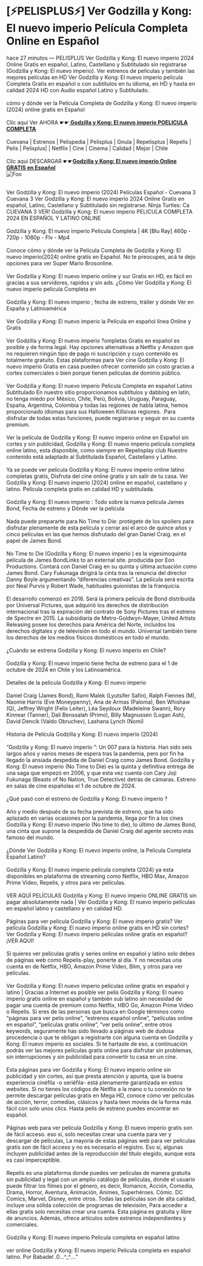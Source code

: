 <h1>[⚡PELISPLUS⚡] Ver Godzilla y Kong: El nuevo imperio Película Completa Online en Español</h1>


<div class="list-description"><p>hace 27 minutos — PELISPLUS Ver Godzilla y Kong: El nuevo imperio 2024 Online Gratis en español, Latino, Castellano y Subtitulado sin registrarse (Godzilla y Kong: El nuevo imperio). Ver estrenos de películas y también las mejores películas en HD Ver Godzilla y Kong: El nuevo imperio película Completa Gratis en español o con subtítulos en tu idioma, en HD y hasta en calidad 2024 HD con Audio español Latino y Subtitulado.<br><br>cómo y dónde ver la Película Completa de Godzilla y Kong: El nuevo imperio (2024) online gratis en Español<br><br>Clic aqui Ver AHORA ☛☛<b><u><a href="https://cutt.ly/Ew2yX3sc"> Godzilla y Kong: El nuevo imperio POELICULA COMPLETA</a></u></b><br><br>Cuevana | Estrenos | Pelispedia | Pelisplus | Gnula | Repelisplus | Repelis | Pelis | Pelisplus| | Netflix | Cine | Cinema | Calidad | Mejor | Chile<br><br>Clic aqui DESCARGAR ☛☛<b><u><a href="https://cutt.ly/Ew2yX3sc">Godzilla y Kong: El nuevo imperio Online GRATIS en Español</a></u></b><br>
<img src="https://camo.githubusercontent.com/917e6ed5c302499242165dcc02bdbce85c075fd21b35918eb9c0b771855261b8/68747470733a2f2f7374617469632e7769787374617469632e636f6d2f6d656469612f6232343966395f61646163386637306662336634356238383639313639366337376465313866337e6d76322e676966" alt="Foo" style="max-width: 100%;">




<br>Ver Godzilla y Kong: El nuevo imperio (2024) Películas Español - Cuevana 3 Cuevana 3 Ver Godzilla y Kong: El nuevo imperio 2024 Online Gratis en español, Latino, Castellano y Subtitulado sin registrarse. Ninja Turtles: Ca CUEVANA 3 VER! Godzilla y Kong: El nuevo imperio PELICULA COMPLETA 2024 EN ESPAÑOL Y LATINO ONLINE<br><br>Godzilla y Kong: El nuevo imperio Pelicula Completa | 4K [Blu Ray] 460p - 720p - 1080p - Flv - Mp4<br><br>Conoce cómo y dónde ver la Película Completa de Godzilla y Kong: El nuevo imperio(2024) online gratis en Español. No te preocupes, acá te dejo opciones para ver Super Mario Brosonline.<br><br>Ver Godzilla y Kong: El nuevo imperio online y sur Gratis en HD, es fácil en gracias a sus servidores, rapidos y sin ads. ¿Cómo Ver Godzilla y Kong: El nuevo imperio película Completa en<br><br>Godzilla y Kong: El nuevo imperio ; fecha de estreno, tráiler y dónde Ver en España y Latinoamérica<br><br>Ver Godzilla y Kong: El nuevo imperio la Película en español línea Online y Gratis<br><br>Ver Godzilla y Kong: El nuevo imperio ?ompletas Gratis en español es posible y de forma legal. Hay opciones alternativas a Netflix y Amazon que no requieren ningún tipo de pago ni suscripción y cuyo contenido es totalmente gratuito. Estas plataformas para Ver cine Godzilla y Kong: El nuevo imperio Gratis en casa pueden ofrecer contenido sin costo gracias a cortes comerciales o bien porque tienen películas de dominio público.<br><br>Ver Godzilla y Kong: El nuevo imperio Película Completa en español Latino Subtitulado En nuestro sitio proporcionamos subtítulos y dabbing en latín, no tenga miedo por México, Chile, Perú, Bolivia, Uruguay, Paraguay, España, Argentina, Colombia y todas las regiones de habla latina, hemos proporcionado idiomas para sus Halloween Killsivas regiones. .Para disfrutar de todas estas funciones, puede registrarse y seguir en su cuenta premium.<br><br>Ver la película de Godzilla y Kong: El nuevo imperio online en Español sin cortes y sin publicidad, Godzilla y Kong: El nuevo imperio pelicula completa online latino, esta disponible, como siempre en Repelisplay club Nuestro contenido está adaptado al Subtitulada Español, Castellano y Latino.<br><br>Ya se puede ver película Godzilla y Kong: El nuevo imperio online latino completas gratis, Disfruta del cine online gratis y sin salir de tu casa. Ver Godzilla y Kong: El nuevo imperio (2024) online en español, castellano y latino. Película completa gratis en calidad HD y subtitulada.<br><br>Godzilla y Kong: El nuevo imperio : Todo sobre la nueva película James Bond, Fecha de estreno y Dónde ver la película<br><br>Nada puede prepararte para No Time to Die: protégete de los spoilers para disfrutar plenamente de esta película y cerrar así el arco de quince años y cinco películas en las que hemos disfrutado del gran Daniel Craig. en el papel de James Bond.<br><br>No Time to Die (Godzilla y Kong: El nuevo imperio ) es la vigesimoquinta película de James BondLinks to an external site. producida por Eon Productions. Contará con Daniel Craig en su quinta y última actuación como James Bond. Cary Fukunaga dirigirá la cinta tras la renuncia del director Danny Boyle argumentando “diferencias creativas”. La película será escrita por Neal Purvis y Robert Wade, habituales guionistas de la franquicia.<br><br>El desarrollo comenzó en 2016. Será la primera película de Bond distribuida por Universal Pictures, que adquirió los derechos de distribución internacional tras la expiración del contrato de Sony Pictures tras el estreno de Spectre en 2015. La subsidiaria de Metro-Goldwyn-Mayer, United Artists Releasing posee los derechos para América del Norte, incluidos los derechos digitales y de televisión en todo el mundo. Universal también tiene los derechos de los medios físicos domésticos en todo el mundo.<br><br>¿Cuándo se estrena Godzilla y Kong: El nuevo imperio en Chile?<br><br>Godzilla y Kong: El nuevo imperio tiene fecha de estreno para el 1 de octubre de 2024 en Chile y los Latinoamérica.<br><br>Detalles de la pelicula Godzilla y Kong: El nuevo imperio<br><br>Daniel Craig (James Bond), Rami Malek (Lyutsifer Safin), Ralph Fiennes (M), Naomie Harris (Eve Moneypenny), Ana de Armas (Paloma), Ben Whishaw (Q), Jeffrey Wright (Felix Leiter), Léa Seydoux (Madeleine Swann), Rory Kinnear (Tanner), Dali Benssalah (Primo), Billy Magnussen (Logan Ash), David Dencik (Valdo Obruchev), Lashana Lynch (Nomi)<br><br>Historia de Película Godzilla y Kong: El nuevo imperio (2024)<br><br>“Godzilla y Kong: El nuevo imperio ”: Un 007 para la historia. Han sido seis largos años y varios meses de espera tras la pandemia, pero por fin ha llegado la ansiada despedida de Daniel Craig como James Bond. Godzilla y Kong: El nuevo imperio (No Time to Die) es la quinta y definitiva entrega de una saga que empezó en 2006, y que esta vez cuenta con Cary Joji Fukunaga (Beasts of No Nation, True Detective) detrás de cámaras. Estreno en salas de cine españolas el 1 de octubre de 2024.<br><br>¿Qué pasó con el estreno de Godzilla y Kong: El nuevo imperio ?<br><br>Año y medio después de su fecha prevista de estreno, que ha sido aplazado en varias ocasiones por la pandemia, llega por fin a los cines Godzilla y Kong: El nuevo imperio (No time to die), lo último de James Bond, una cinta que supone la despedida de Daniel Craig del agente secreto más famoso del mundo.<br><br>¿Dónde Ver Godzilla y Kong: El nuevo imperio online, la Película Completa Español Latino?<br><br>Godzilla y Kong: El nuevo imperio película completa (2024) ya esta disponibles en plataforma de streaming como Netflix, HBO Max, Amazon Prime Video, Repelis, y otros para ver películas.<br><br>VER AQUÍ PELÍCULAS Godzilla y Kong: El nuevo imperio ONLINE GRATIS sin pagar absolutamente nada | Ver Godzilla y Kong: El nuevo imperio películas en español latino y castellano y en calidad HD.<br><br>Páginas para ver pelicula Godzilla y Kong: El nuevo imperio gratis? Ver película Godzilla y Kong: El nuevo imperio online gratis en HD sin cortes? Ver Godzilla y Kong: El nuevo imperio películas online gratis en español? ¡VER AQUI!<br><br>Si quieres ver películas gratis y series online en español y latino solo debes de páginas web como Repelis-play, ponerte al día. Y no necesitas una cuenta en de Netflix, HBO, Amazon Prime Video, Blim, y otros para ver películas.<br><br>Ver Godzilla y Kong: El nuevo imperio películas online gratis en español y latino | Gracias a Internet es posible ver pelis Godzilla y Kong: El nuevo imperio gratis online en español y también sub latino sin necesidad de pagar una cuenta de premium como Netflix, HBO Go, Amazon Prime Video o Repelis. Si eres de las personas que busca en Google términos como “páginas para ver pelis online”, “estrenos español online”, “películas online en español”, “películas gratis online”, “ver pelis online”, entre otros keywords, seguramente has sido llevado a páginas web de dudosa procedencia o que te obligan a registrarte con alguna cuenta en Godzilla y Kong: El nuevo imperio es sociales. Si te hartaste de eso, a continuación podrás ver las mejores películas gratis online para disfrutar sin problemas, sin interrupciones y sin publicidad para convertir tu casa en un cine.<br><br>Esta páginas para ver Godzilla y Kong: El nuevo imperio online sin publicidad y sin cortes, así que presta atención y apunta, que la buena experiencia cinéfila -o seriéfila- está plenamente garantizada en estos websites. Si no tienes los códigos de Netflix a la mano o tu conexión no te permite descargar películas gratis en Mega HD, conoce cómo ver películas de acción, terror, comedias, clásicos y hasta teen movies de la forma más fácil con solo unos clics. Hasta pelis de estreno puedes encontrar en español.<br><br>Páginas web para ver película Godzilla y Kong: El nuevo imperio gratis son de fácil acceso. eso sí, solo necesitas crear una cuenta para ver y descargar de películas, La mayoría de estas páginas web para ver películas gratis son de fácil acceso y no es necesario el registro. Eso sí, algunas incluyen publicidad antes de la reproducción del título elegido, aunque esta es casi imperceptible.<br><br>Repelis es una plataforma donde puedes ver películas de manera gratuita sin publicidad y legal con un amplio catálogo de películas, donde el usuario puede filtrar los filmes por el género, es decir, Romance, Acción, Comedia, Drama, Horror, Aventura, Animación, Animes, Superhéroes. Cómic. DC Comics, Marvel, Disney, entre otros. Todas las películas son de alta calidad, incluye una sólida colección de programas de televisión, Para acceder a ellas gratis solo necesitas crear una cuenta. Esta página es gratuita y libre de anuncios. Además, ofrece artículos sobre estrenos independientes y comerciales.<br><br>Godzilla y Kong: El nuevo imperio Pelicula completa en español latino<br><br>ver online Godzilla y Kong: El nuevo imperio Pelicula completa en español latino. Por Babadel .0...^_^...."</p></div>


